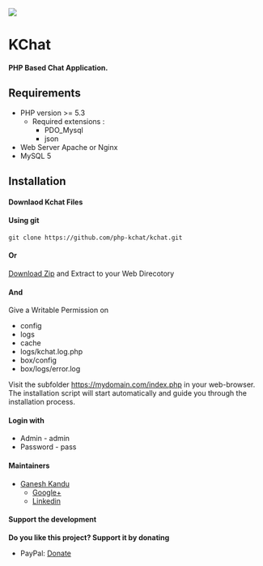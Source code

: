 
![](https://github.com/php-kchat/kchat/blob/master/kchat/assets/images/logo.png)

# KChat
#### PHP Based Chat Application.

## Requirements

* PHP version >= 5.3
    * Required extensions :
        * PDO_Mysql
        * json
* Web Server Apache or Nginx
* MySQL 5

## Installation

#### Downlaod Kchat Files

#### Using git

```
git clone https://github.com/php-kchat/kchat.git
```

#### Or

[Download Zip](https://github.com/php-kchat/kchat/archive/master.zip)
and Extract to your Web Direcotory

#### And

Give a Writable Permission on
* config
* logs
* cache
* logs/kchat.log.php
* box/config
* box/logs/error.log


Visit the subfolder https://mydomain.com/index.php in your web-browser.
The installation script will start automatically and guide you through the installation process.

#### Login with
* Admin - admin
* Password - pass

#### Maintainers

- [Ganesh Kandu](https://github.com/GaneshKandu)
	- [Google+](https://plus.google.com/u/0/+ganeshkandu)
	- [Linkedin](https://www.linkedin.com/in/ganesh-kandu-42b14373/)

#### Support the development
**Do you like this project? Support it by donating**

- PayPal: [Donate](https://www.paypal.me/GaneshKandu)
